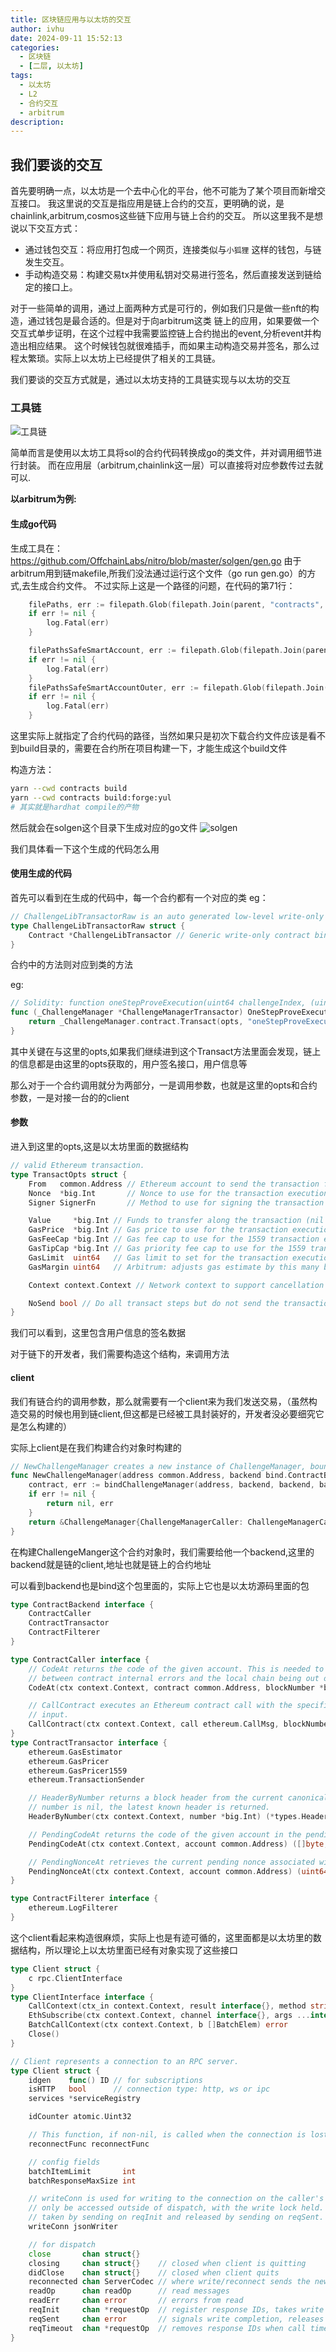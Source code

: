 ```yaml
---
title: 区块链应用与以太坊的交互
author: ivhu
date: 2024-09-11 15:52:13
categories:
  - 区块链
  - [二层, 以太坊]
tags:
  - 以太坊
  - L2
  - 合约交互
  - arbitrum
description:
---
```


## 我们要谈的交互

首先要明确一点，以太坊是一个去中心化的平台，他不可能为了某个项目而新增交互接口。
我这里说的交互是指应用是链上合约的交互，更明确的说，是chainlink,arbitrum,cosmos这些链下应用与链上合约的交互。
所以这里我不是想说以下交互方式：

- 通过钱包交互：将应用打包成一个网页，连接类似与`小狐狸` 这样的钱包，与链发生交互。
- 手动构造交易：构建交易tx并使用私钥对交易进行签名，然后直接发送到链给定的接口上。

对于一些简单的调用，通过上面两种方式是可行的，例如我们只是做一些nft的构造，通过钱包是最合适的。但是对于向arbitrum这类
链上的应用，如果要做一个交互式单步证明，在这个过程中我需要监控链上合约抛出的event,分析event并构造出相应结果。
这个时候钱包就很难插手，而如果主动构造交易并签名，那么过程太繁琐。实际上以太坊上已经提供了相关的工具链。

我们要谈的交互方式就是，通过以太坊支持的工具链实现与以太坊的交互

### 工具链

![工具链](https://pic.imgdb.cn/item/66e152a4d9c307b7e9c4c8ac.png)

简单而言是使用以太坊工具将sol的合约代码转换成go的类文件，并对调用细节进行封装。
而在应用层（arbitrum,chainlink这一层）可以直接将对应参数传过去就可以.

**以arbitrum为例:**

#### 生成go代码

生成工具在： https://github.com/OffchainLabs/nitro/blob/master/solgen/gen.go
由于arbitrum用到链makefile,所我们没法通过运行这个文件（go run gen.go）的方式,去生成合约文件。
不过实际上这是一个路径的问题，在代码的第71行：

```go
    filePaths, err := filepath.Glob(filepath.Join(parent, "contracts", "build", "contracts", "src", "*", "*.sol", "*.json"))
	if err != nil {
		log.Fatal(err)
	}

	filePathsSafeSmartAccount, err := filepath.Glob(filepath.Join(parent, "safe-smart-account", "build", "artifacts", "contracts", "*", "*.sol", "*.json"))
	if err != nil {
		log.Fatal(err)
	}
	filePathsSafeSmartAccountOuter, err := filepath.Glob(filepath.Join(parent, "safe-smart-account", "build", "artifacts", "contracts", "*.sol", "*.json"))
	if err != nil {
		log.Fatal(err)
	}
```

这里实际上就指定了合约代码的路径，当然如果只是初次下载合约文件应该是看不到build目录的，需要在合约所在项目构建一下，才能生成这个build文件

构造方法：

```sh
yarn --cwd contracts build
yarn --cwd contracts build:forge:yul
# 其实就是hardhat compile的产物
```

然后就会在solgen这个目录下生成对应的go文件
![solgen](https://pic.imgdb.cn/item/66e159acd9c307b7e9cfc23f.png)

我们具体看一下这个生成的代码怎么用

#### 使用生成的代码

首先可以看到在生成的代码中，每一个合约都有一个对应的类
eg：

```go
// ChallengeLibTransactorRaw is an auto generated low-level write-only Go binding around an Ethereum contract.
type ChallengeLibTransactorRaw struct {
	Contract *ChallengeLibTransactor // Generic write-only contract binding to access the raw methods on
}
```

合约中的方法则对应到类的方法

eg:

```go
// Solidity: function oneStepProveExecution(uint64 challengeIndex, (uint256,uint256,bytes32[],uint256) selection, bytes proof) returns()
func (_ChallengeManager *ChallengeManagerTransactor) OneStepProveExecution(opts *bind.TransactOpts, challengeIndex uint64, selection ChallengeLibSegmentSelection, proof []byte) (*types.Transaction, error) {
	return _ChallengeManager.contract.Transact(opts, "oneStepProveExecution", challengeIndex, selection, proof)
}
```

其中关键在与这里的opts,如果我们继续进到这个Transact方法里面会发现，链上的信息都是由这里的opts获取的，用户签名接口，用户信息等

那么对于一个合约调用就分为两部分，一是调用参数，也就是这里的opts和合约参数，一是对接一台的的client

#### 参数

进入到这里的opts,这是以太坊里面的数据结构

```go
// valid Ethereum transaction.
type TransactOpts struct {
	From   common.Address // Ethereum account to send the transaction from
	Nonce  *big.Int       // Nonce to use for the transaction execution (nil = use pending state)
	Signer SignerFn       // Method to use for signing the transaction (mandatory)

	Value     *big.Int // Funds to transfer along the transaction (nil = 0 = no funds)
	GasPrice  *big.Int // Gas price to use for the transaction execution (nil = gas price oracle)
	GasFeeCap *big.Int // Gas fee cap to use for the 1559 transaction execution (nil = gas price oracle)
	GasTipCap *big.Int // Gas priority fee cap to use for the 1559 transaction execution (nil = gas price oracle)
	GasLimit  uint64   // Gas limit to set for the transaction execution (0 = estimate)
	GasMargin uint64   // Arbitrum: adjusts gas estimate by this many basis points (0 = no adjustment)

	Context context.Context // Network context to support cancellation and timeouts (nil = no timeout)

	NoSend bool // Do all transact steps but do not send the transaction
}
```

我们可以看到，这里包含用户信息的签名数据

对于链下的开发者，我们需要构造这个结构，来调用方法

#### client

我们有链合约的调用参数，那么就需要有一个client来为我们发送交易，（虽然构造交易的时候也用到链client,但这都是已经被工具封装好的，开发者没必要细究它是怎么构建的）

实际上client是在我们构建合约对象时构建的

```go
// NewChallengeManager creates a new instance of ChallengeManager, bound to a specific deployed contract.
func NewChallengeManager(address common.Address, backend bind.ContractBackend) (*ChallengeManager, error) {
	contract, err := bindChallengeManager(address, backend, backend, backend)
	if err != nil {
		return nil, err
	}
	return &ChallengeManager{ChallengeManagerCaller: ChallengeManagerCaller{contract: contract}, ChallengeManagerTransactor: ChallengeManagerTransactor{contract: contract}, ChallengeManagerFilterer: ChallengeManagerFilterer{contract: contract}}, nil
}
```

在构建ChallengeManger这个合约对象时，我们需要给他一个backend,这里的backend就是链的client,地址也就是链上的合约地址

可以看到backend也是bind这个包里面的，实际上它也是以太坊源码里面的包

```go
type ContractBackend interface {
	ContractCaller
	ContractTransactor
	ContractFilterer
}

type ContractCaller interface {
	// CodeAt returns the code of the given account. This is needed to differentiate
	// between contract internal errors and the local chain being out of sync.
	CodeAt(ctx context.Context, contract common.Address, blockNumber *big.Int) ([]byte, error)

	// CallContract executes an Ethereum contract call with the specified data as the
	// input.
	CallContract(ctx context.Context, call ethereum.CallMsg, blockNumber *big.Int) ([]byte, error)
}
type ContractTransactor interface {
	ethereum.GasEstimator
	ethereum.GasPricer
	ethereum.GasPricer1559
	ethereum.TransactionSender

	// HeaderByNumber returns a block header from the current canonical chain. If
	// number is nil, the latest known header is returned.
	HeaderByNumber(ctx context.Context, number *big.Int) (*types.Header, error)

	// PendingCodeAt returns the code of the given account in the pending state.
	PendingCodeAt(ctx context.Context, account common.Address) ([]byte, error)

	// PendingNonceAt retrieves the current pending nonce associated with an account.
	PendingNonceAt(ctx context.Context, account common.Address) (uint64, error)
}

type ContractFilterer interface {
	ethereum.LogFilterer
}
```

这个client看起来构造很麻烦，实际上也是有迹可循的，这里面都是以太坊里的数据结构，所以理论上以太坊里面已经有对象实现了这些接口

```go
type Client struct {
	c rpc.ClientInterface
}
type ClientInterface interface {
	CallContext(ctx_in context.Context, result interface{}, method string, args ...interface{}) error
	EthSubscribe(ctx context.Context, channel interface{}, args ...interface{}) (*ClientSubscription, error)
	BatchCallContext(ctx context.Context, b []BatchElem) error
	Close()
}

// Client represents a connection to an RPC server.
type Client struct {
	idgen    func() ID // for subscriptions
	isHTTP   bool      // connection type: http, ws or ipc
	services *serviceRegistry

	idCounter atomic.Uint32

	// This function, if non-nil, is called when the connection is lost.
	reconnectFunc reconnectFunc

	// config fields
	batchItemLimit       int
	batchResponseMaxSize int

	// writeConn is used for writing to the connection on the caller's goroutine. It should
	// only be accessed outside of dispatch, with the write lock held. The write lock is
	// taken by sending on reqInit and released by sending on reqSent.
	writeConn jsonWriter

	// for dispatch
	close       chan struct{}
	closing     chan struct{}    // closed when client is quitting
	didClose    chan struct{}    // closed when client quits
	reconnected chan ServerCodec // where write/reconnect sends the new connection
	readOp      chan readOp      // read messages
	readErr     chan error       // errors from read
	reqInit     chan *requestOp  // register response IDs, takes write lock
	reqSent     chan error       // signals write completion, releases write lock
	reqTimeout  chan *requestOp  // removes response IDs when call timeout expires
}
```

